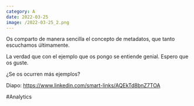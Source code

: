 ```yaml
--- 
category: A 
date: 2022-03-25 
image: /2022-03-25_2.png 
--- 
```


Os comparto de manera sencilla el concepto de metadatos, que tanto escuchamos últimamente. 

La verdad que con el ejemplo que os pongo se entiende genial. Espero que os guste. 

¿Se os ocurren más ejemplos?

Diapo: https://www.linkedin.com/smart-links/AQEkTd8bnZ7TOA

#Analytics